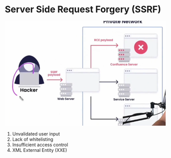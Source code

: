 # Server Side Request Forgery (SSRF)

![Server Side Request Forgery](../images/ssrf.png)

1. Unvalidated user input
2. Lack of whitelisting
3. Insufficient access control
4. XML External Entity (XXE)
